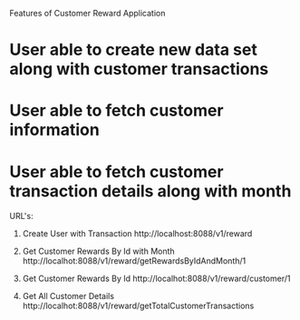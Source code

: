 Features of Customer Reward Application

# User able to create new data set along with customer transactions
# User able to fetch customer information
# User able to fetch customer transaction details along with month

URL's: 
1. Create User with Transaction
   http://localhost:8088/v1/reward

2. Get Customer Rewards By Id with Month
   http://localhot:8088/v1/reward/getRewardsByIdAndMonth/1

3. Get Customer Rewards By Id
   http://localhot:8088/v1/reward/customer/1

4. Get All Customer Details
   http://localhot:8088/v1/reward/getTotalCustomerTransactions